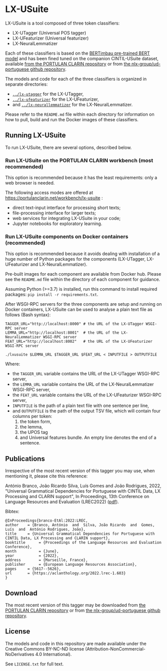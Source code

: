 # LX-USuite

LX-USuite is a tool composed of three token classifiers:
* LX-UTagger (Universal POS tagger)
* LX-UFeaturizer (Universal featurizer)
* LX-NeuralLemmatizer

Each of these classifiers is based on the [BERTimbau pre-trained BERT model](https://github.com/neuralmind-ai/portuguese-bert) and has been fined tuned on the companion CINTIL-USuite dataset, available [from the PORTULAN CLARIN repository](https://hdl.handle.net/21.11129/0000-000F-327D-D) or from [the nlx-group/ud-portuguese github repository](https://github.com/nlx-group/ud-portuguese).

The models and code for each of the three classifiers is organized in separate directories:
* [`../lx-utagger`](../lx-utagger/) for the LX-UTagger,
* [`../lx-ufeaturizer`](../lx-ufeaturizer/) for the LX-UFeaturizer,
* and [`../lx-neurallemmatizer`](../lx-neurallemmatizer/) for the LX-NeuralLemmatizer.

Please refer to the `README.md` file within each directory for information on how to pull, build and run the Docker images of these classifiers.

## Running LX-USuite

To run LX-USuite, there are several options, described below.

### Run LX-USuite on the PORTULAN CLARIN workbench (most recommended)

This option is recommended because it has the least requirements: only a web browser is needed.

The following access modes are offered at https://portulanclarin.net/workbench/lx-usuite :
* direct text-input interface for processing short texts;
* file-processing interface for larger texts;
* web services for integrating LX-USuite in your code;
* Jupyter notebooks for exploratory learning.

### Run LX-USuite components on Docker containers (recommended)

This option is recommended because it avoids dealing with installation of a huge number of Python packages for the components (LX-UTagger, LX-UFeaturizer and LX-NeuralLemmatizer).

Pre-built images for each component are available from Docker hub. Please see the `README.md` file within the directory of each component for guidance.

Assuming Python (>=3.7) is installed, run this command to install required packages: `pip install -r requirements.txt`.

After WSGI-RPC servers for the three components are setup and running on Docker containers, LX-USuite can be used to analyse a plain text file as follows (Bash syntax):


    TAGGER_URL="http://localhost:8000" # the URL of the LX-UTagger WSGI-RPC server
    LEMMA_URL="http://localhost:8001"  # the URL of the LX-NeuralLemmatizer WSGI-RPC server
    FEAT_URL="http://localhost:8002"   # the URL of the LX-UFeaturizer WSGI-RPC server

    ./lxusuite $LEMMA_URL $TAGGER_URL $FEAT_URL < INPUTFILE > OUTPUTFILE

Where:

* the `TAGGER_URL` variable contains the URL of the LX-UTagger WSGI-RPC server,
* the `LEMMA_URL` variable contains the URL of the LX-NeuralLemmatizer WSGI-RPC server,
* the `FEAT_URL` variable contains the URL of the LX-UFeaturizer WSGI-RPC server,
* `INPUTFILE` is the path of a plain text file with one sentence per line,
* and `OUTPUTFILE` is the path of the output TSV file, which will contain four columns per token:
    1. the token form,
    1. the lemma,
    1. the UPOS tag
    1. and Universal features bundle.
An empty line denotes the end of a sentence.


## Publications

Irrespective of the most recent version of this tagger you may use, when mentioning it, please cite this reference:

António Branco, João Ricardo Silva, Luís Gomes and João Rodrigues, 2022, "Universal Grammatical Dependencies for Portuguese with CINTIL Data, LX Processing and CLARIN support", In Proceedings, 13th Conference on Language Resources and Evaluation (LREC2022) ([pdf](http://www.lrec-conf.org/proceedings/lrec2022/pdf/2022.lrec-1.603.pdf)).

Bibtex:

    @InProceedings{branco-EtAl:2022:LREC,
    author    = {Branco, António  and  Silva, João Ricardo  and  Gomes, Luís  and  António Rodrigues, João},
    title     = {Universal Grammatical Dependencies for Portuguese with CINTIL Data, LX Processing and CLARIN support},
    booktitle      = {Proceedings of the Language Resources and Evaluation Conference},
    month          = {June},
    year           = {2022},
    address        = {Marseille, France},
    publisher      = {European Language Resources Association},
    pages     = {5617--5626},
    url       = {https://aclanthology.org/2022.lrec-1.603}
    }

## Download

The most recent version of this tagger may be downloaded from [the PORTULAN CLARIN repository](https://hdl.handle.net/21.11129/0000-000E-8B2F-2) or from [the nlx-group/ud-portuguese github repository](https://github.com/nlx-group/ud-portuguese).


## License

The models and code in this repository are made available under the Creative Commons BY-NC-ND license (Attribution-NonCommercial-NoDerivatives 4.0 International).

See `LICENSE.txt` for full text.

